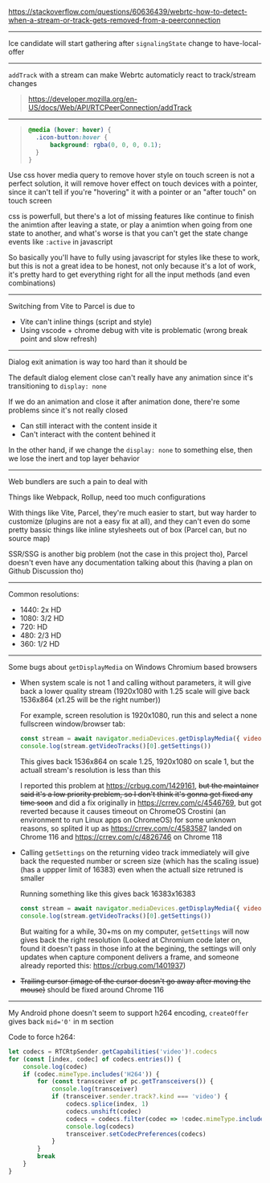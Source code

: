 https://stackoverflow.com/questions/60636439/webrtc-how-to-detect-when-a-stream-or-track-gets-removed-from-a-peerconnection

---

Ice candidate will start gathering after `signalingState` change to have-local-offer

---

`addTrack` with a stream can make Webrtc automaticly react to track/stream changes

> https://developer.mozilla.org/en-US/docs/Web/API/RTCPeerConnection/addTrack

---

> ```css
> @media (hover: hover) {
> 	.icon-button:hover {
> 		background: rgba(0, 0, 0, 0.1);
> 	}
> }
> ```

Use css hover media query to remove hover style on touch screen is not a perfect solution, it will remove hover effect on touch devices with a pointer, since it can't tell if you're "hovering" it with a pointer or an "after touch" on touch screen

css is powerfull, but there's a lot of missing features like continue to finish the animtion after leaving a state, or play a animtion when going from one state to another, and what's worse is that you can't get the state change events like `:active` in javascript

So basically you'll have to fully using javascript for styles like these to work, but this is not a great idea to be honest, not only because it's a lot of work, it's pretty hard to get everything right for all the input methods (and even combinations)

---

Switching from Vite to Parcel is due to

- Vite can't inline things (script and style)
- Using vscode + chrome debug with vite is problematic (wrong break point and slow refresh)

---

Dialog exit animation is way too hard than it should be

The default dialog element close can't really have any animation since it's transitioning to `display: none`

If we do an animation and close it after animation done, there're some problems since it's not really closed

- Can still interact with the content inside it
- Can't interact with the content behined it

In the other hand, if we change the `display: none` to something else, then we lose the inert and top layer behavior

---

Web bundlers are such a pain to deal with

Things like Webpack, Rollup, need too much configurations

With things like Vite, Parcel, they're much easier to start, but way harder to customize (plugins are not a easy fix at all), and they can't even do some pretty bassic things like inline stylesheets out of box (Parcel can, but no source map)

SSR/SSG is another big problem (not the case in this project tho), Parcel doesn't even have any documentation talking about this (having a plan on Github Discussion tho)

---

Common resolutions:

- 1440:	2x HD
- 1080:	3/2 HD
- 720:	HD
- 480:	2/3 HD
- 360:	1/2 HD

---

Some bugs about `getDisplayMedia` on Windows Chromium based browsers

- When system scale is not 1 and calling without parameters, it will give back a lower quality stream (1920x1080 with 1.25 scale will give back 1536x864 (x1.25 will be the right number))

    For example, screen resolution is 1920x1080, run this and select a none fullscreen window/browser tab:
    ```js
    const stream = await navigator.mediaDevices.getDisplayMedia({ video: true })
	console.log(stream.getVideoTracks()[0].getSettings())
    ```
    This gives back 1536x864 on scale 1.25, 1920x1080 on scale 1, but the actuall stream's resolution is less than this

    I reported this problem at https://crbug.com/1429161, ~~but the maintainer said it's a low priority preblem, so I don't think it's gonna get fixed any time soon~~ and did a fix originally in https://crrev.com/c/4546769, but got reverted because it causes timeout on ChromeOS Crostini (an environment to run Linux apps on ChromeOS) for some unknown reasons, so splited it up as https://crrev.com/c/4583587 landed on Chrome 116 and https://crrev.com/c/4826746 on Chrome 118

- Calling `getSettings` on the returning video track immediately will give back the requested number or screen size (which has the scaling issue) (has a uppper limit of 16383) even when the actuall size retruned is smaller

    Running something like this gives back 16383x16383
    ```js
    const stream = await navigator.mediaDevices.getDisplayMedia({ video: { width: 100_000, height: 100_000 } })
	console.log(stream.getVideoTracks()[0].getSettings())
    ```

    But waiting for a while, 30+ms on my computer, `getSettings` will now gives back the right resolution (Looked at Chromium code later on, found it doesn't pass in those info at the begining, the settings will only updates when capture component delivers a frame, and someone already reported this: https://crbug.com/1401937)

- ~~Trailing cursor (image of the cursor doesn't go away after moving the mouse)~~ should be fixed around Chrome 116

---

My Android phone doesn't seem to support h264 encoding, `createOffer` gives back `mid='0'` in m section

Code to force h264:
```ts
let codecs = RTCRtpSender.getCapabilities('video')!.codecs
for (const [index, codec] of codecs.entries()) {
    console.log(codec)
    if (codec.mimeType.includes('H264')) {
        for (const transceiver of pc.getTransceivers()) {
            console.log(transceiver)
            if (transceiver.sender.track?.kind === 'video') {
                codecs.splice(index, 1)
                codecs.unshift(codec)
                codecs = codecs.filter(codec => !codec.mimeType.includes('VP'))
                console.log(codecs)
                transceiver.setCodecPreferences(codecs)
            }
        }
        break
    }
}
```

